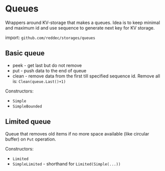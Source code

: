 # Queues

Wrappers around KV-storage that makes a queues. Idea is to keep minimal and maximum id and use sequence to generate 
next key for KV storage.

import: `github.com/reddec/storages/queues`

## Basic queue

* peek - get last but do not remove
* put - push data to the end of queue
* clean - remove data from the first till specified sequence id. Remove all is: `Clean(queue.Last()+1)`

Constructors:

* `Simple`
* `SimpleBounded`

## Limited queue

Queue that removes old items if no more space available (like circular buffer) on `Put` operation.

Constructors:

* `Limited`
* `SimpleLimited` - shorthand for `Limited(Simple(...))`
